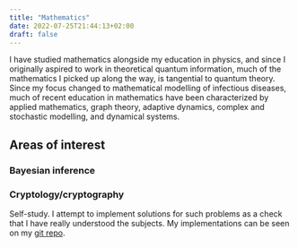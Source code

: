 ```yaml
---
title: "Mathematics"
date: 2022-07-25T21:44:13+02:00
draft: false
---
```


I have studied mathematics alongside my education in physics, and since
I originally aspired to work in theoretical quantum information, much of
the mathematics I picked up along the way, is tangential to quantum
theory. Since my focus changed to mathematical modelling of infectious
diseases, much of recent education in mathematics have been
characterized by applied mathematics, graph theory, adaptive dynamics,
complex and stochastic modelling, and dynamical systems.

<!--more-->

## Areas of interest

### Bayesian inference

### Cryptology/cryptography

Self-study. I attempt to implement solutions for such problems as a check
that I have really understood the subjects. My implementations can be
seen on my [git repo](chrberrig).
